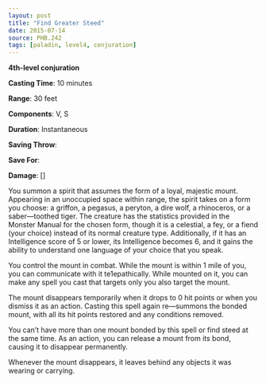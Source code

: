 ```yaml
---
layout: post
title: "Find Greater Steed"
date: 2015-07-14
source: PHB.242
tags: [paladin, level4, conjuration]
---
```


**4th-level conjuration**

**Casting Time**: 10 minutes

**Range**: 30 feet

**Components**: V, S

**Duration**: Instantaneous

**Saving Throw**: 

**Save For**:

**Damage**: []

You summon a spirit that assumes the form of a loyal, majestic mount. Appearing in an unoccupied space within range, the spirit takes on a form you choose: a
griffon, a pegasus, a peryton, a dire wolf, a rhinoceros, or a saber—toothed tiger. The creature has the statistics provided in the Monster Manual for the 
chosen form, though it is a celestial, a fey, or a fiend (your choice) instead of its normal creature type. Additionally, if it has an Intelligence score 
of 5 or lower, its Intelligence becomes 6, and it gains the ability to understand one language of your choice that you speak.

You control the mount in combat. While the mount is within 1 mile of you, you can communicate with it te1epathically. While mounted on it, you can make any spell
you cast that targets only you also target the mount. 

The mount disappears temporarily when it drops to 0 hit points or when you dismiss it as an action. Casting this spell again re—summons the bonded mount, with 
all its hit points restored and any conditions removed. 

You can’t have more than one mount bonded by this spell or find steed at the same time. As an action, you can release a mount from its bond, causing it to 
disappear permanently.

Whenever the mount disappears, it leaves behind any objects it was wearing or carrying.